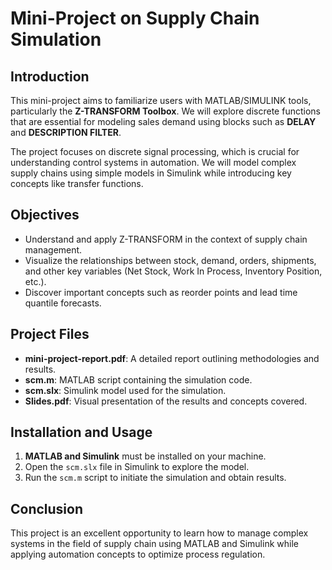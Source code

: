 # Mini-Project on Supply Chain Simulation

## Introduction

This mini-project aims to familiarize users with MATLAB/SIMULINK tools, particularly the **Z-TRANSFORM Toolbox**. We will explore discrete functions that are essential for modeling sales demand using blocks such as **DELAY** and **DESCRIPTION FILTER**.

The project focuses on discrete signal processing, which is crucial for understanding control systems in automation. We will model complex supply chains using simple models in Simulink while introducing key concepts like transfer functions.

## Objectives

- Understand and apply Z-TRANSFORM in the context of supply chain management.
- Visualize the relationships between stock, demand, orders, shipments, and other key variables (Net Stock, Work In Process, Inventory Position, etc.).
- Discover important concepts such as reorder points and lead time quantile forecasts.

## Project Files

- **mini-project-report.pdf**: A detailed report outlining methodologies and results.
- **scm.m**: MATLAB script containing the simulation code.
- **scm.slx**: Simulink model used for the simulation.
- **Slides.pdf**: Visual presentation of the results and concepts covered.

## Installation and Usage

1. **MATLAB and Simulink** must be installed on your machine.
2. Open the `scm.slx` file in Simulink to explore the model.
3. Run the `scm.m` script to initiate the simulation and obtain results.

## Conclusion

This project is an excellent opportunity to learn how to manage complex systems in the field of supply chain using MATLAB and Simulink while applying automation concepts to optimize process regulation.